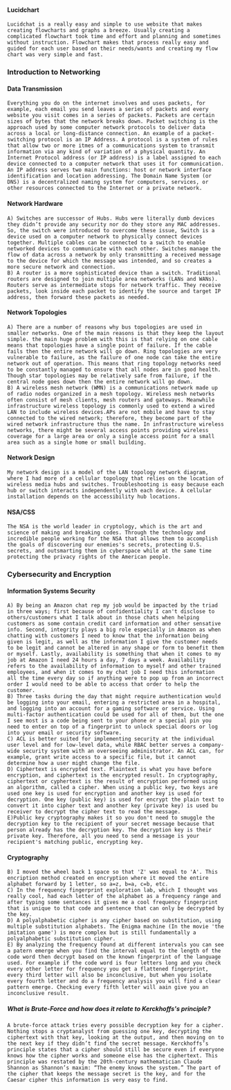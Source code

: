 
#### Lucidchart
    Lucidchat is a really easy and simple to use website that makes creating flowcharts and graphs a breeze. Usually creating a complicated flowchart took time and effort and planning and sometimes without instruction. Flowchart makes that process really easy and guided for each user based on their needs/wants and creating my flow chart was very simple and fast. 


###  Introduction to Networking 
#### Data Transmission
    Everything you do on the internet involves and uses packets, for example, each email you send leaves a series of packets and every website you visit comes in a series of packets. Packets are certain sizes of bytes that the network breaks down. Packet switching is the approach used by some computer network protocols to deliver data across a local or long-distance connection. An example of a packet-switching protocol is an IP Address. A protocol is a system of rules that allow two or more itmes of a communications system to transmit information via any kind of variation of a physical quantity. An Internet Protocol address (or IP address) is a label assigned to each device connected to a computer network that uses it for communication. An IP address serves two main functions: host or network interface identification and location addressing. The Domain Name System (or DNS) is a decentralized naming system for computers, services, or other resources connected to the Internet or a private network.

####  Network Hardware
    A) Switches are successor of Hubs. Hubs were literally dumb devices they didn’t provide any security nor do they store any MAC addresses. So, the switch were introduced to overcome these issue, Switch is a device used on a computer network to physically connect devices together. Multiple cables can be connected to a switch to enable networked devices to communicate with each other. Switches manage the flow of data across a network by only transmitting a received message to the device for which the message was intended, and so creates a more secure network and connection. 
    B) A router is a more sophisticated device than a switch. Traditional routers are designed to join multiple area networks (LANs and WANs). Routers serve as intermediate stops for network traffic. They receive packets, look inside each packet to identify the source and target IP address, then forward these packets as needed. 
    
#### Network Topologies
    A) There are a number of reasons why bus topologies are used in smaller networks. One of the main reasons is that they keep the layout simple. the main huge problem with this is that relying on one cable means that topologies have a single point of failure. If the cable fails then the entire network will go down. Ring topologies are very vulnerable to failure, as the failure of one node can take the entire network out of operation. This means that ring topology networks need to be constantly managed to ensure that all nodes are in good health. Though star topologies may be relatively safe from failure, if the central node goes down then the entire network will go down.
    B) A wireless mesh network (WMN) is a communications network made up of radio nodes organized in a mesh topology. Wireless mesh networks often consist of mesh clients, mesh routers and gateways. Meanwhile infrastructure wireless topology is commonly used to extend a wired LAN to include wireless devices.APs are not mobile and have to stay connected to the wired network; therefore, they become part of the wired network infrastructure thus the name. In infrastructure wireless networks, there might be several access points providing wireless coverage for a large area or only a single access point for a small area such as a single home or small building.
    
#### Network Design 
    My network design is a model of the LAN topology network diagram, where I had more of a cellular topology that relies on the location of wireless media hubs and switches. Troubleshooting is easy because each hub or switch interacts independently with each device. A cellular installation depends on the accessibility hub locations.
    
#### NSA/CSS 
    The NSA is the world leader in cryptology, which is the art and science of making and breaking codes. Through the technology and incredible people working for the NSA that allows them to accomplish the goals of discovering our enemies's secrets, protecting U.S. secrets, and outsmarting them in cyberspace while at the same time protecting the privacy rights of the American people.
    
### Cybersecurity and Encryption 
#### Information Systems Security
    A) By being an Amazon chat rep my job would be impacted by the triad in three ways; first because of confidentiality I can't disclose to others/customers what I talk about in those chats when helping customers as some contain credit card information and other sensative info. Second, integrity plays a big role especially in Amazon as when chatting with customers I need to know that the information being given is legit, as well as the information I give the customer needs to be legit and cannot be altered in any shape or form to benefit them or myself. Lastly, availability is something that when it comes to my job at Amazon I need 24 hours a day, 7 days a week. Availability refers to the availability of information to myself and other trained employees, and when it comes to my chat job I need this information all the time every day so if anything were to pop up from an incorrect order I would need to be able to access that order to help the customer. 
    B) Three tasks during the day that might require authentication would be logging into your email, entering a restricted area in a hospital, and logging into an account for a gaming software or service. Using multi-factor authentication could be used for all of them, but the one I see most is a code being sent to your phone or a special pin you need to enter on top of a fingerprint to unlock special doors or log into your email or security software. 
    C) ACL is better suited for implementing security at the individual user level and for low-level data, while RBAC better serves a company-wide security system with an overseeing administrator. An ACL can, for example, grant write access to a specific file, but it cannot determine how a user might change the file.
    D) Ciphertext is encrypted text. Plaintext is what you have before encryption, and ciphertext is the encrypted result. In cryptography, ciphertext or cyphertext is the result of encryption performed using an algorithm, called a cipher. When using a public key, two keys are used one key is used for encryption and another key is used for decryption. One key (public key) is used for encrypt the plain text to convert it into cipher text and another key (private key) is used bu receiver to decrypt the cipher text to read the message.
    E)Public key cryptography makes it so you don't need to smuggle the decryption key to the recipient of your secret message because that person already has the decryption key. The decryption key is their private key. Therefore, all you need to send a message is your recipient's matching public, encrypting key.
    
#### Cryptography 
    B) I moved the wheel back 1 space so that 'Z' was equal to 'A'. This encription method created en encryption where it moved the entire alphabet forward by 1 letter, so a=z, b=a, c=b, etc. 
    C) In the frequency fingerprint exploration lab, which I thought was really cool, had each letter of the alphabet as a frequency range and after typing some sentances it gives me a cool frequency fingerprint that is unique to that code and sentence that can only be decrypted by the key. 
    D) A polyalphabetic cipher is any cipher based on substitution, using multiple substitution alphabets. The Enigma machine (In the movie 'the imitation game') is more complex but is still fundamentally a polyalphabetic substitution cipher.
    E) By analyzing the frequency found at different intervals you can see a patern emerge when you find the interval equal to the length of the code word then decrypt based on the known fingerprint of the language used. For example if the code word is four letters long and you check every other letter for frequency you get a flattened fingerprint, every third letter will also be inconclusive, but when you isolate every fourth letter and do a frequency analysis you will find a clear pattern emerge. Checking every fifth letter will aain give you an inconclusive result.

##### What is Brute-Force and how does it relate to Kerckhoffs's principle? 
    A brute-force attack tries every possible decryption key for a cipher. Nothing stops a cryptanalyst from guessing one key, decrypting the ciphertext with that key, looking at the output, and then moving on to the next key if they didn’t find the secret message. Kerckhoffs’s principle states that a cipher should still be secure even if everyone knows how the cipher works and someone else has the ciphertext. This principle was restated by the 20th-century mathematician Claude Shannon as Shannon’s maxim: “The enemy knows the system.” The part of the cipher that keeps the message secret is the key, and for the Caesar cipher this information is very easy to find.

